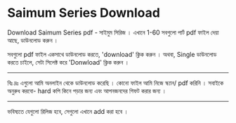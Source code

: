 # Saimum Series Download
Download Saimum Series pdf - সাইমুম সিরিজ । এখানে 1-60 সবগুলো পার্ট pdf ফাইল দেয়া আছে, ডাউনলোড করুন । 

সবগুলো pdf ফাইল একসাথে ডাউনলোড করতে, 'download' ক্লিক করুন ।
অথবা, 
Single ডাউনলোড করতে চাইলে, সেটা সিলেক্ট করে 'Donwload' ক্লিক করুন । 

-------

বিঃ দ্রঃ এগুলো আমি অনলাইন থেকে ডাউনলোড করেছি । কোনো ফাইল আমি নিজে স্ক্যান/ pdf করিনি ।
 সবাইকে অনুরুধ করবো- hard কপি কিনে পড়ার জন্য এবং আপনজনদের গিফট করার জন্য ।
___________
ভবিষ্যতে যেগুলো রিলিজ হবে, সেগুলো এখানে add  করা হবে ।

